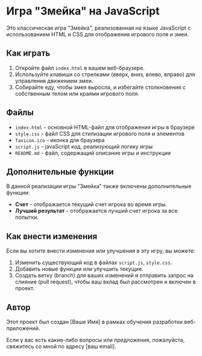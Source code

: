 # Игра "Змейка" на JavaScript

Это классическая игра "Змейка", реализованная на языке JavaScript с использованием HTML и CSS для отображения игрового поля и змеи.

## Как играть

1. Откройте файл `index.html` в вашем веб-браузере.
2. Используйте клавиши со стрелками (вверх, вниз, влево, вправо) для управления движением змеи.
3. Собирайте еду, чтобы змея выросла, и избегайте столкновения с собственным телом или краями игрового поля.

## Файлы

- `index.html` - основной HTML-файл для отображения игры в браузере
- `style.css` - файл CSS для стилизации игрового поля и элементов
- `favicon.ico` - иконка для браузера
- `script.js` - javaScript код, реализующий логику игры
- `README.md` - файл, содержащий описание игры и инструкции

## Дополнительные функции

В данной реализации игры "Змейка" также включены дополнительные функции:

- **Счет** - отображается текущий счет игрока во время игры.
- **Лучший результат** - отображается лучший счет игрока за все попытки.

## Как внести изменения

Если вы хотите внести изменения или улучшения в эту игру, вы можете:

1. Изменить существующий код в файлах `script.js`, `style.css`.
2. Добавить новые функции или улучшить текущие.
3. Создать ветку (branch) для ваших изменений и отправить запрос на слияние (pull request), чтобы ваш вклад был рассмотрен и включен в проект.

## Автор

<!-- TODO: 6. Добавить сове имя --> 
Этот проект был создан [Ваше Имя] в рамках обучения разработки веб-приложений.

<!-- TODO: 7. Добавить свой email --> 
Если у вас есть какие-либо вопросы или предложения, пожалуйста, свяжитесь со мной по адресу [ваш email].